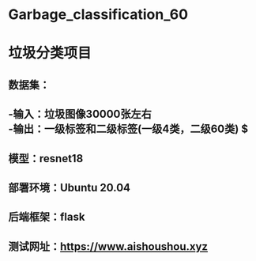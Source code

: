 # Garbage_classification_60
# 垃圾分类项目 
## 数据集： 
## -输入：垃圾图像30000张左右 <br>-输出：一级标签和二级标签(一级4类，二级60类) $
## 模型：resnet18 
## 部署环境：Ubuntu 20.04 
## 后端框架：flask 
## 测试网址：https://www.aishoushou.xyz 
